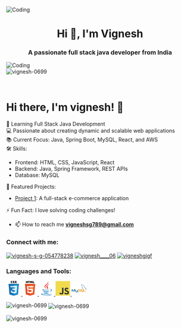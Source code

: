 
<img align="middle" alt="Coding" width="1000" 
src="https://1.bp.blogspot.com/-7A4WynwLsMw/XbBpCXG8fHI/AAAAAAAAMt4/uOa1bpLskYgrwGbllhSu2SDj_Mig8SXJQCLcBGAsYHQ/s1600/2000_600px.gif">

<h1 align="center">Hi 👋, I'm Vignesh</h1>
<h3 align="center">A passionate full stack java developer from India</h3>
<img align="right" alt="Coding" width="600" src="https://media4.giphy.com/media/v1.Y2lkPTc5MGI3NjExZGNpZTN3d2E3M3pieTB0eTFiaG50ZTUycWFqZ2R2MjZyaG5lbXI1YyZlcD12MV9pbnRlcm5hbF9naWZfYnlfaWQmY3Q9Zw/RbDKaczqWovIugyJmW/giphy.webp">


<p align="left"> <img src="https://komarev.com/ghpvc/?username=vignesh-0699&label=Profile%20views&color=0e75b6&style=flat" alt="vignesh-0699" /> </p>

<p align="left"> <a href="https://twitter.com/" target="blank"><img src="https://img.shields.io/twitter/follow/?logo=twitter&style=for-the-badge" alt="" /></a> </p>


# Hi there, I'm vignesh! 👋  
🌱 Learning Full Stack Java Development  
💻 Passionate about creating dynamic and scalable web applications  
📚 Current Focus: Java, Spring Boot, MySQL, React, and AWS  
🛠️ Skills:  
  - Frontend: HTML, CSS, JavaScript, React  
  - Backend: Java, Spring Framework, REST APIs  
  - Database: MySQL  

🌟 Featured Projects:  
- [Project 1](#): A full-stack e-commerce application  

⚡ Fun Fact: I love solving coding challenges!

- 📫 How to reach me **vigneshsg789@gmail.com**
<h3 align="left">Connect with me:</h3>
<p align="left">
<a href="https://linkedin.com/in/vignesh-s-g-054778238" target="blank"><img align="center" src="https://raw.githubusercontent.com/rahuldkjain/github-profile-readme-generator/master/src/images/icons/Social/linked-in-alt.svg" alt="vignesh-s-g-054778238" height="30" width="40" /></a>
<a href="https://instagram.com/vignesh____06" target="blank"><img align="center" src="https://raw.githubusercontent.com/rahuldkjain/github-profile-readme-generator/master/src/images/icons/Social/instagram.svg" alt="vignesh____06" height="30" width="40" /></a>
<a href="https://auth.geeksforgeeks.org/user/vigneshgjgf" target="blank"><img align="center" src="https://raw.githubusercontent.com/rahuldkjain/github-profile-readme-generator/master/src/images/icons/Social/geeks-for-geeks.svg" alt="vigneshgjgf" height="30" width="40" /></a>
</p>

<h3 align="left">Languages and Tools:</h3>
<p align="left"> <a href="https://www.w3schools.com/css/" target="_blank" rel="noreferrer"> <img src="https://raw.githubusercontent.com/devicons/devicon/master/icons/css3/css3-original-wordmark.svg" alt="css3" width="40" height="40"/> </a> <a href="https://www.w3.org/html/" target="_blank" rel="noreferrer"> <img src="https://raw.githubusercontent.com/devicons/devicon/master/icons/html5/html5-original-wordmark.svg" alt="html5" width="40" height="40"/> </a> <a href="https://www.java.com" target="_blank" rel="noreferrer"> <img src="https://raw.githubusercontent.com/devicons/devicon/master/icons/java/java-original.svg" alt="java" width="40" height="40"/> </a> <a href="https://developer.mozilla.org/en-US/docs/Web/JavaScript" target="_blank" rel="noreferrer"> <img src="https://raw.githubusercontent.com/devicons/devicon/master/icons/javascript/javascript-original.svg" alt="javascript" width="40" height="40"/> </a> <a href="https://www.mysql.com/" target="_blank" rel="noreferrer"> <img src="https://raw.githubusercontent.com/devicons/devicon/master/icons/mysql/mysql-original-wordmark.svg" alt="mysql" width="40" height="40"/> </a> </p>

<p><img align="left" src="https://github-readme-stats.vercel.app/api/top-langs?username=vignesh-0699&show_icons=true&locale=en&layout=compact" alt="vignesh-0699" /></p>

<p>&nbsp;<img align="center" src="https://github-readme-stats.vercel.app/api?username=vignesh-0699&show_icons=true&locale=en" alt="vignesh-0699" /></p>

<p><img align="center" src="https://github-readme-streak-stats.herokuapp.com/?user=vignesh-0699&" alt="vignesh-0699" /></p>

<!--
**vignesh-0699/vignesh-0699** is a ✨ _special_ ✨ repository because its `README.md` (this file) appears on your GitHub profile.

Here are some ideas to get you started:

- 🔭 I’m currently working on ...
- 🌱 I’m currently learning ...
- 👯 I’m looking to collaborate on ...
- 🤔 I’m looking for help with ...
- 💬 Ask me about ...
- 📫 How to reach me: ...
- 😄 Pronouns: ...
- ⚡ Fun fact: ...
-->
